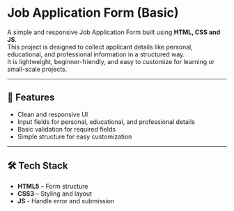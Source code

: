 # Job Application Form (Basic)

A simple and responsive Job Application Form built using **HTML, CSS and JS**.  
This project is designed to collect applicant details like personal, educational, and professional information in a structured way.  
It is lightweight, beginner-friendly, and easy to customize for learning or small-scale projects.

---

## 🚀 Features
- Clean and responsive UI  
- Input fields for personal, educational, and professional details  
- Basic validation for required fields  
- Simple structure for easy customization  

---

## 🛠️ Tech Stack
- **HTML5** – Form structure  
- **CSS3** – Styling and layout  
- **JS** - Handle error and submission
